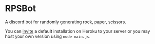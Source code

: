 # RPSBot
A discord bot for randomly generating rock, paper, scissors.

You can [invite](https://discord.com/api/oauth2/authorize?client_id=537420362921803787&scope=bot+applications.commands&permissions=157696) a default installation on Heroku to your server or you may host your own version using ```node main.js```.

